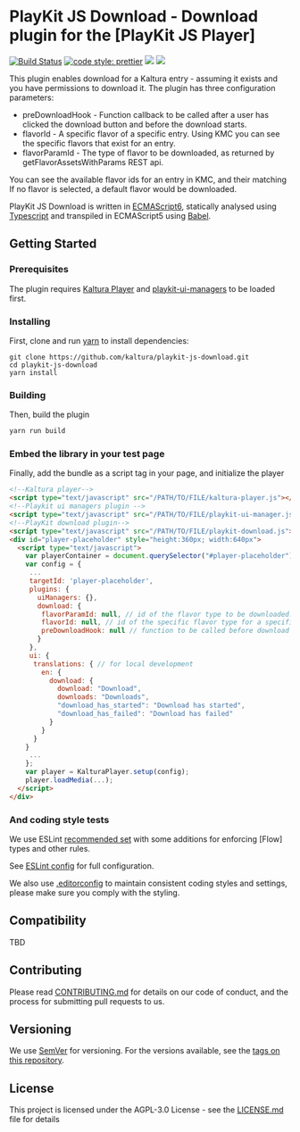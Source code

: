 # PlayKit JS Download - Download plugin for the [PlayKit JS Player]

[![Build Status](https://github.com/kaltura/playkit-js-downloads/actions/workflows/run_canary_full_flow.yaml/badge.svg)](https://github.com/kaltura/playkit-js-downloads/actions/workflows/run_canary_full_flow.yaml)
[![code style: prettier](https://img.shields.io/badge/code_style-prettier-ff69b4.svg?style=flat-square)](https://github.com/prettier/prettier)
[![](https://img.shields.io/npm/v/@playkit-js/playkit-js-downloads/latest.svg)](https://www.npmjs.com/package/@playkit-js/playkit-js-downloads)
[![](https://img.shields.io/npm/v/@playkit-js/playkit-js-downloads/canary.svg)](https://www.npmjs.com/package/@playkit-js/playkit-js-downloads/v/canary)

This plugin enables download for a Kaltura entry - assuming it exists and you have permissions to download it.
The plugin has three configuration parameters:
- preDownloadHook - Function callback to be called after a user has clicked the download button and before the download starts. 
- flavorId - A specific flavor of a specific entry. Using KMC you can see the specific flavors that exist for an entry.
- flavorParamId - The type of flavor to be downloaded, as returned by getFlavorAssetsWithParams REST api.

You can see the available flavor ids for an entry in KMC, and their matching 
If no flavor is selected, a default flavor would be downloaded.

PlayKit JS Download is written in [ECMAScript6], statically analysed using [Typescript] and transpiled in ECMAScript5 using [Babel].

[typescript]: https://www.typescriptlang.org/
[ecmascript6]: https://github.com/ericdouglas/ES6-Learning#articles--tutorials
[babel]: https://babeljs.io

## Getting Started

### Prerequisites

The plugin requires [Kaltura Player] and [playkit-ui-managers] to be loaded first.

[kaltura player]: https://github.com/kaltura/kaltura-player-js
[playkit-ui-managers]: https://github.com/kaltura/playkit-js-ui-managers

### Installing

First, clone and run [yarn] to install dependencies:

[yarn]: https://yarnpkg.com/lang/en/

```
git clone https://github.com/kaltura/playkit-js-download.git
cd playkit-js-download
yarn install
```

### Building

Then, build the plugin

```javascript
yarn run build
```

### Embed the library in your test page

Finally, add the bundle as a script tag in your page, and initialize the player

```html
<!--Kaltura player-->
<script type="text/javascript" src="/PATH/TO/FILE/kaltura-player.js"></script>
<!--Playkit ui managers plugin -->
<script type="text/javascript" src="/PATH/TO/FILE/playkit-ui-manager.js"></script>
<!--PlayKit download plugin-->
<script type="text/javascript" src="/PATH/TO/FILE/playkit-download.js"></script>
<div id="player-placeholder" style="height:360px; width:640px">
  <script type="text/javascript">
    var playerContainer = document.querySelector("#player-placeholder");
    var config = {
     ...
     targetId: 'player-placeholder',
     plugins: {
       uiManagers: {},
       download: {
        flavorParamId: null, // id of the flavor type to be downloaded. optional.
        flavorId: null, // id of the specific flavor type for a specific entry. optional.
        preDownloadHook: null // function to be called before download is initiated. optional.
       }
     },
     ui: {
      translations: { // for local development
        en: {
          download: {
            download: "Download",
            downloads: "Downloads",
            "download_has_started": "Download has started",
            "download_has_failed": "Download has failed"
          }
        }
      }
    }
     ...
    };
    var player = KalturaPlayer.setup(config);
    player.loadMedia(...);
  </script>
</div>
```

### And coding style tests

We use ESLint [recommended set](http://eslint.org/docs/rules/) with some additions for enforcing [Flow] types and other rules.

See [ESLint config](.eslintrc.json) for full configuration.

We also use [.editorconfig](.editorconfig) to maintain consistent coding styles and settings, please make sure you comply with the styling.

## Compatibility

TBD

## Contributing

Please read [CONTRIBUTING.md](https://gist.github.com/PurpleBooth/b24679402957c63ec426) for details on our code of conduct, and the process for submitting pull requests to us.

## Versioning

We use [SemVer](http://semver.org/) for versioning. For the versions available, see the [tags on this repository](https://github.com/kaltura/playkit-js-download/tags).

## License

This project is licensed under the AGPL-3.0 License - see the [LICENSE.md](LICENSE.md) file for details

